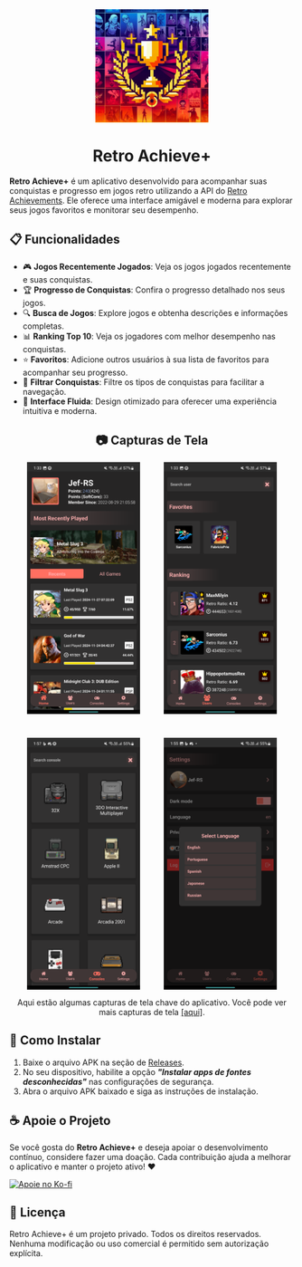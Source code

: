<div align="center">
  <img src="assets/icon.png" width="200" alt="Logo do Retro Achieve+" />
</div>

<h1 align="center">
  Retro Achieve+
</h1>

**Retro Achieve+** é um aplicativo desenvolvido para acompanhar suas conquistas e progresso em jogos retro utilizando a API do [Retro Achievements](https://retroachievements.org/). Ele oferece uma interface amigável e moderna para explorar seus jogos favoritos e monitorar seu desempenho.

## 📋 Funcionalidades

- 🎮 **Jogos Recentemente Jogados**: Veja os jogos jogados recentemente e suas conquistas.
- 🏆 **Progresso de Conquistas**: Confira o progresso detalhado nos seus jogos.
- 🔍 **Busca de Jogos**: Explore jogos e obtenha descrições e informações completas.
- 📊 **Ranking Top 10**: Veja os jogadores com melhor desempenho nas conquistas.
- ⭐ **Favoritos**: Adicione outros usuários à sua lista de favoritos para acompanhar seu progresso.
- 🔎 **Filtrar Conquistas**: Filtre os tipos de conquistas para facilitar a navegação.
- 🎨 **Interface Fluida**: Design otimizado para oferecer uma experiência intuitiva e moderna.

<h2 align="center">
  📷 Capturas de Tela
</h2>

<div align="center" style="display: flex; justify-content: center; gap: 42px; flex-wrap: wrap;">
  <img src="assets/screenshots/1.png" width="200" alt="Captura de tela do Retro Achieve+" />
  <img src="assets/screenshots/2.png" width="200" alt="Captura de tela do Retro Achieve+" />
  <img src="assets/screenshots/9.png" width="200" alt="Captura de tela do Retro Achieve+" />
  <img src="assets/screenshots/8.png" width="200" alt="Captura de tela do Retro Achieve+" />
</div>

<p align="center">
  Aqui estão algumas capturas de tela chave do aplicativo. Você pode ver mais capturas de tela <a href="assets/screenshots">[aqui]</a>.
</p>

## 🚀 Como Instalar

1. Baixe o arquivo APK na seção de [Releases](https://github.com/jef-rs/retro-achieve-plus/releases).
2. No seu dispositivo, habilite a opção **_"Instalar apps de fontes desconhecidas"_** nas configurações de segurança.
3. Abra o arquivo APK baixado e siga as instruções de instalação.

## ☕ Apoie o Projeto

Se você gosta do **Retro Achieve+** e deseja apoiar o desenvolvimento contínuo, considere fazer uma doação. Cada contribuição ajuda a melhorar o aplicativo e manter o projeto ativo! ❤️

[![Apoie no Ko-fi](https://ko-fi.com/img/githubbutton_sm.svg)](https://ko-fi.com/jefrs)

## 📜 Licença

Retro Achieve+ é um projeto privado. Todos os direitos reservados. Nenhuma modificação ou uso comercial é permitido sem autorização explícita.
